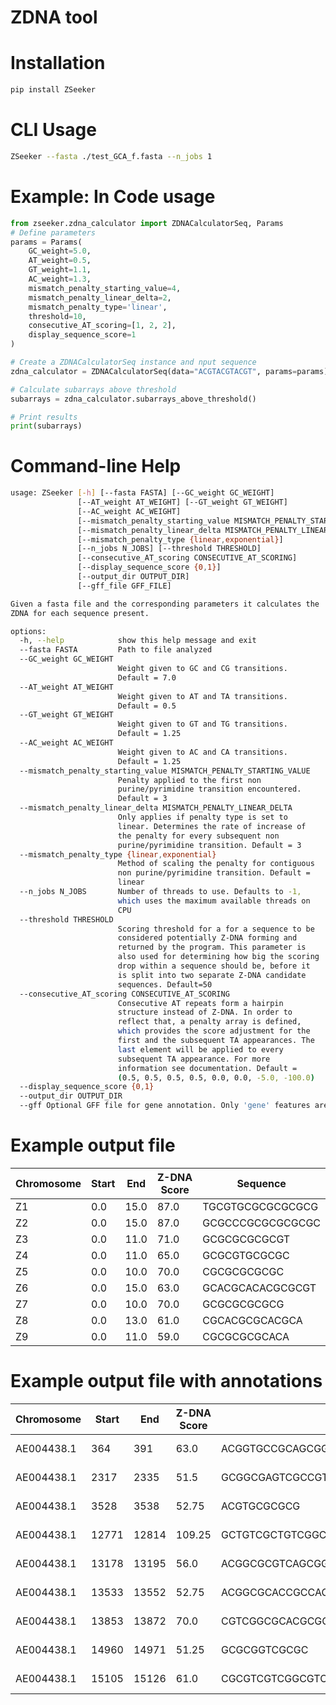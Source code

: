 ZDNA tool
==============

# Installation
```bash
pip install ZSeeker
```

# CLI Usage
```bash
ZSeeker --fasta ./test_GCA_f.fasta --n_jobs 1
```

# Example: In Code usage
```python
from zseeker.zdna_calculator import ZDNACalculatorSeq, Params
# Define parameters
params = Params(
    GC_weight=5.0,
    AT_weight=0.5,
    GT_weight=1.1,
    AC_weight=1.3,
    mismatch_penalty_starting_value=4,
    mismatch_penalty_linear_delta=2,
    mismatch_penalty_type='linear',
    threshold=10,
    consecutive_AT_scoring=[1, 2, 2],
    display_sequence_score=1
)

# Create a ZDNACalculatorSeq instance and nput sequence
zdna_calculator = ZDNACalculatorSeq(data="ACGTACGTACGT", params=params)

# Calculate subarrays above threshold
subarrays = zdna_calculator.subarrays_above_threshold()

# Print results
print(subarrays)
```

# Command-line Help
```bash
usage: ZSeeker [-h] [--fasta FASTA] [--GC_weight GC_WEIGHT]
               [--AT_weight AT_WEIGHT] [--GT_weight GT_WEIGHT]
               [--AC_weight AC_WEIGHT]
               [--mismatch_penalty_starting_value MISMATCH_PENALTY_STARTING_VALUE]
               [--mismatch_penalty_linear_delta MISMATCH_PENALTY_LINEAR_DELTA]
               [--mismatch_penalty_type {linear,exponential}]
               [--n_jobs N_JOBS] [--threshold THRESHOLD]
               [--consecutive_AT_scoring CONSECUTIVE_AT_SCORING]
               [--display_sequence_score {0,1}]
               [--output_dir OUTPUT_DIR]
               [--gff_file GFF_FILE]

Given a fasta file and the corresponding parameters it calculates the
ZDNA for each sequence present.

options:
  -h, --help            show this help message and exit
  --fasta FASTA         Path to file analyzed
  --GC_weight GC_WEIGHT
                        Weight given to GC and CG transitions.
                        Default = 7.0
  --AT_weight AT_WEIGHT
                        Weight given to AT and TA transitions.
                        Default = 0.5
  --GT_weight GT_WEIGHT
                        Weight given to GT and TG transitions.
                        Default = 1.25
  --AC_weight AC_WEIGHT
                        Weight given to AC and CA transitions.
                        Default = 1.25
  --mismatch_penalty_starting_value MISMATCH_PENALTY_STARTING_VALUE
                        Penalty applied to the first non
                        purine/pyrimidine transition encountered.
                        Default = 3
  --mismatch_penalty_linear_delta MISMATCH_PENALTY_LINEAR_DELTA
                        Only applies if penalty type is set to
                        linear. Determines the rate of increase of
                        the penalty for every subsequent non
                        purine/pyrimidine transition. Default = 3
  --mismatch_penalty_type {linear,exponential}
                        Method of scaling the penalty for contiguous
                        non purine/pyrimidine transition. Default =
                        linear
  --n_jobs N_JOBS       Number of threads to use. Defaults to -1,
                        which uses the maximum available threads on
                        CPU
  --threshold THRESHOLD
                        Scoring threshold for a for a sequence to be
                        considered potentially Z-DNA forming and
                        returned by the program. This parameter is
                        also used for determining how big the scoring
                        drop within a sequence should be, before it
                        is split into two separate Z-DNA candidate
                        sequences. Default=50
  --consecutive_AT_scoring CONSECUTIVE_AT_SCORING
                        Consecutive AT repeats form a hairpin
                        structure instead of Z-DNA. In order to
                        reflect that, a penalty array is defined,
                        which provides the score adjustment for the
                        first and the subsequent TA appearances. The
                        last element will be applied to every
                        subsequent TA appearance. For more
                        information see documentation. Default =
                        (0.5, 0.5, 0.5, 0.5, 0.0, 0.0, -5.0, -100.0)
  --display_sequence_score {0,1}
  --output_dir OUTPUT_DIR
  --gff Optional GFF file for gene annotation. Only 'gene' features are used.
```


# Example output file

|Chromosome|Start|End  |Z-DNA Score|Sequence                                    |
|----------|-----|-----|-----------|--------------------------------------------|
|Z1        |0.0  |15.0 |87.0       |TGCGTGCGCGCGCGCG                            |
|Z2        |0.0  |15.0 |87.0       |GCGCCCGCGCGCGCGC                            |
|Z3        |0.0  |11.0 |71.0       |GCGCGCGCGCGT                                |
|Z4        |0.0  |11.0 |65.0       |GCGCGTGCGCGC                                |
|Z5        |0.0  |10.0 |70.0       |CGCGCGCGCGC                                 |
|Z6        |0.0  |15.0 |63.0       |GCACGCACACGCGCGT                            |
|Z7        |0.0  |10.0 |70.0       |GCGCGCGCGCG                                 |
|Z8        |0.0  |13.0 |61.0       |CGCACGCGCACGCA                              |
|Z9        |0.0  |11.0 |59.0       |CGCGCGCGCACA                                |


# Example output file with annotations

|Chromosome|Start|End  |Z-DNA Score|Sequence                                    |gene_start|gene_end|gene_id       |gene_biotype  |strand|distance|distance_from_TSS|distance_from_TES|
|----------|-----|-----|-----------|--------------------------------------------|----------|--------|--------------|--------------|------|--------|-----------------|-----------------|
|AE004438.1|364  |391  |63.0       |ACGGTGCCGCAGCGGCCGTGTCGCCAGC                |362       |812     |gene-VNG_6001H|protein_coding|-     |0       |420              |2                |
|AE004438.1|2317 |2335 |51.5       |GCGGCGAGTCGCCGTCGCG                         |1904      |3719    |gene-VNG_6007H|protein_coding|-     |0       |1383             |413              |
|AE004438.1|3528 |3538 |52.75      |ACGTGCGCGCG                                 |1904      |3719    |gene-VNG_6007H|protein_coding|-     |0       |180              |1624             |
|AE004438.1|12771|12814|109.25     |GCTGTCGCTGTCGGCGGCGGCTGCCGCCGACGCGACAGCGTCGC|12846     |13380   |gene-VNG_6015H|protein_coding|-     |32      |565              |32               |
|AE004438.1|13178|13195|56.0       |ACGGCGCGTCAGCGGCGT                          |12846     |13380   |gene-VNG_6015H|protein_coding|-     |0       |184              |332              |
|AE004438.1|13533|13552|52.75      |ACGGCGCACCGCCAGCGTGT                        |12846     |13380   |gene-VNG_6015H|protein_coding|-     |153     |154              |687              |
|AE004438.1|13853|13872|70.0       |CGTCGGCGCACGCGCCGACG                        |14307     |15582   |gene-VNG_6016H|protein_coding|+     |435     |435              |1709             |
|AE004438.1|14960|14971|51.25      |GCGCGGTCGCGC                                |14307     |15582   |gene-VNG_6016H|protein_coding|+     |0       |653              |610              |
|AE004438.1|15105|15126|61.0       |CGCGTCGTCGGCGTCCGCGACG                      |14307     |15582   |gene-VNG_6016H|protein_coding|+     |0       |798              |455              |


